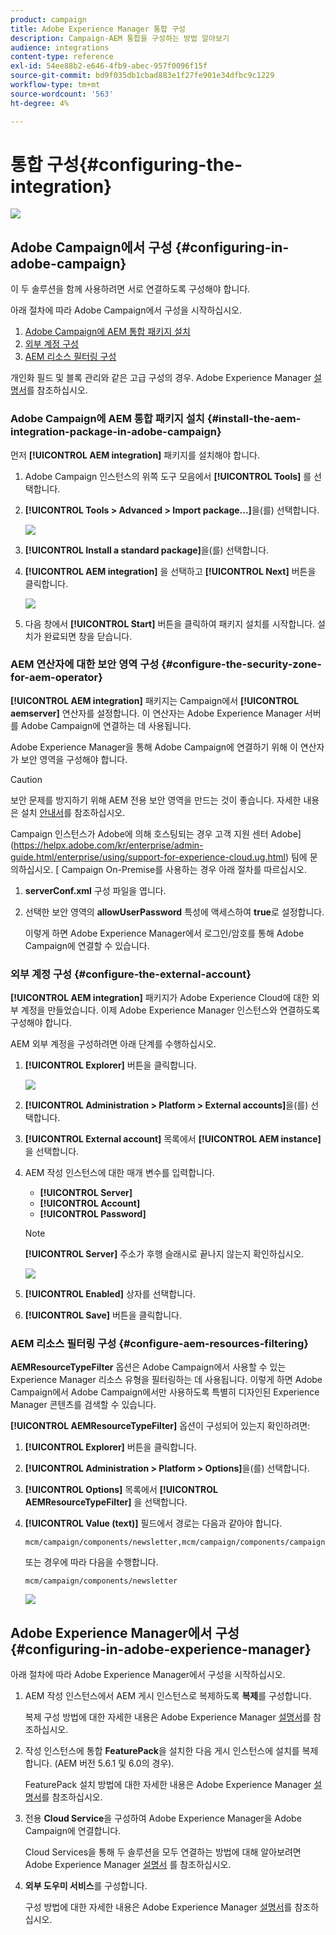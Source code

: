 ```yaml
---
product: campaign
title: Adobe Experience Manager 통합 구성
description: Campaign-AEM 통합을 구성하는 방법 알아보기
audience: integrations
content-type: reference
exl-id: 54ee88b2-e646-4fb9-abec-957f0096f15f
source-git-commit: bd9f035db1cbad883e1f27fe901e34dfbc9c1229
workflow-type: tm+mt
source-wordcount: '563'
ht-degree: 4%

---
```


# 통합 구성{#configuring-the-integration}

![](../../assets/common.svg)

## Adobe Campaign에서 구성 {#configuring-in-adobe-campaign}

이 두 솔루션을 함께 사용하려면 서로 연결하도록 구성해야 합니다.

아래 절차에 따라 Adobe Campaign에서 구성을 시작하십시오.

1. [Adobe Campaign에 AEM 통합 패키지 설치](#install-the-aem-integration-package-in-adobe-campaign)
1. [외부 계정 구성](#configure-the-external-account)
1. [AEM 리소스 필터링 구성](#configure-aem-resources-filtering)

개인화 필드 및 블록 관리와 같은 고급 구성의 경우. Adobe Experience Manager [설명서](https://helpx.adobe.com/experience-manager/6-5/sites/administering/using/campaignonpremise.html)를 참조하십시오.

### Adobe Campaign에 AEM 통합 패키지 설치 {#install-the-aem-integration-package-in-adobe-campaign}

먼저 **[!UICONTROL AEM integration]** 패키지를 설치해야 합니다.

1. Adobe Campaign 인스턴스의 위쪽 도구 모음에서 **[!UICONTROL Tools]** 를 선택합니다.
1. **[!UICONTROL Tools > Advanced > Import package...]**&#x200B;을(를) 선택합니다.

   ![](assets/aem_config_1.png)

1. **[!UICONTROL Install a standard package]**&#x200B;을(를) 선택합니다.
1. **[!UICONTROL AEM integration]** 을 선택하고 **[!UICONTROL Next]** 버튼을 클릭합니다.

   ![](assets/aem_config_2.png)

1. 다음 창에서 **[!UICONTROL Start]** 버튼을 클릭하여 패키지 설치를 시작합니다. 설치가 완료되면 창을 닫습니다.

### AEM 연산자에 대한 보안 영역 구성 {#configure-the-security-zone-for-aem-operator}

**[!UICONTROL AEM integration]** 패키지는 Campaign에서 **[!UICONTROL aemserver]** 연산자를 설정합니다. 이 연산자는 Adobe Experience Manager 서버를 Adobe Campaign에 연결하는 데 사용됩니다.

Adobe Experience Manager을 통해 Adobe Campaign에 연결하기 위해 이 연산자가 보안 영역을 구성해야 합니다.

>[!CAUTION]
>
>보안 문제를 방지하기 위해 AEM 전용 보안 영역을 만드는 것이 좋습니다. 자세한 내용은 설치 [안내서](../../installation/using/security-zones.md)를 참조하십시오.

Campaign 인스턴스가 Adobe에 의해 호스팅되는 경우 고객 지원 센터 Adobe](https://helpx.adobe.com/kr/enterprise/admin-guide.html/enterprise/using/support-for-experience-cloud.ug.html) 팀에 문의하십시오. [ Campaign On-Premise를 사용하는 경우 아래 절차를 따르십시오.

1. **serverConf.xml** 구성 파일을 엽니다.
1. 선택한 보안 영역의 **allowUserPassword** 특성에 액세스하여 **true**&#x200B;로 설정합니다.

   이렇게 하면 Adobe Experience Manager에서 로그인/암호를 통해 Adobe Campaign에 연결할 수 있습니다.

### 외부 계정 구성 {#configure-the-external-account}

**[!UICONTROL AEM integration]** 패키지가 Adobe Experience Cloud에 대한 외부 계정을 만들었습니다. 이제 Adobe Experience Manager 인스턴스와 연결하도록 구성해야 합니다.

AEM 외부 계정을 구성하려면 아래 단계를 수행하십시오.

1. **[!UICONTROL Explorer]** 버튼을 클릭합니다.

   ![](assets/aem_config_3.png)

1. **[!UICONTROL Administration > Platform > External accounts]**&#x200B;을(를) 선택합니다.
1. **[!UICONTROL External account]** 목록에서 **[!UICONTROL AEM instance]** 을 선택합니다.
1. AEM 작성 인스턴스에 대한 매개 변수를 입력합니다.

   * **[!UICONTROL Server]**
   * **[!UICONTROL Account]**
   * **[!UICONTROL Password]**

   >[!NOTE]
   >
   >**[!UICONTROL Server]** 주소가 후행 슬래시로 끝나지 않는지 확인하십시오.

   ![](assets/aem_config_4.png)

1. **[!UICONTROL Enabled]** 상자를 선택합니다.
1. **[!UICONTROL Save]** 버튼을 클릭합니다.

### AEM 리소스 필터링 구성 {#configure-aem-resources-filtering}

**AEMResourceTypeFilter** 옵션은 Adobe Campaign에서 사용할 수 있는 Experience Manager 리소스 유형을 필터링하는 데 사용됩니다. 이렇게 하면 Adobe Campaign에서 Adobe Campaign에서만 사용하도록 특별히 디자인된 Experience Manager 콘텐츠를 검색할 수 있습니다.

**[!UICONTROL AEMResourceTypeFilter]** 옵션이 구성되어 있는지 확인하려면:

1. **[!UICONTROL Explorer]** 버튼을 클릭합니다.
1. **[!UICONTROL Administration > Platform > Options]**&#x200B;을(를) 선택합니다.
1. **[!UICONTROL Options]** 목록에서 **[!UICONTROL AEMResourceTypeFilter]** 을 선택합니다.
1. **[!UICONTROL Value (text)]** 필드에서 경로는 다음과 같아야 합니다.

   ```
   mcm/campaign/components/newsletter,mcm/campaign/components/campaign_newsletterpage,mcm/neolane/components/newsletter
   ```

   또는 경우에 따라 다음을 수행합니다.

   ```
   mcm/campaign/components/newsletter
   ```

   ![](assets/aem_config_5.png)

## Adobe Experience Manager에서 구성 {#configuring-in-adobe-experience-manager}

아래 절차에 따라 Adobe Experience Manager에서 구성을 시작하십시오.

1. AEM 작성 인스턴스에서 AEM 게시 인스턴스로 복제하도록 **복제**&#x200B;를 구성합니다.

   복제 구성 방법에 대한 자세한 내용은 Adobe Experience Manager [설명서](https://helpx.adobe.com/experience-manager/6-5/sites/deploying/using/replication.html)를 참조하십시오.

1. 작성 인스턴스에 통합 **FeaturePack**&#x200B;을 설치한 다음 게시 인스턴스에 설치를 복제합니다. (AEM 버전 5.6.1 및 6.0의 경우).

   FeaturePack 설치 방법에 대한 자세한 내용은 Adobe Experience Manager [설명서](https://helpx.adobe.com/experience-manager/aem-previous-versions.html)를 참조하십시오.

1. 전용 **Cloud Service**&#x200B;을 구성하여 Adobe Experience Manager을 Adobe Campaign에 연결합니다.

   Cloud Services을 통해 두 솔루션을 모두 연결하는 방법에 대해 알아보려면 Adobe Experience Manager [설명서](https://helpx.adobe.com/experience-manager/6-5/sites/administering/using/campaignonpremise.html#ConfiguringAdobeExperienceManager) 를 참조하십시오.

1. **외부 도우미 서비스**&#x200B;를 구성합니다.

   구성 방법에 대한 자세한 내용은 Adobe Experience Manager [설명서](https://helpx.adobe.com/experience-manager/6-5/sites/developing/using/externalizer.html)를 참조하십시오.
